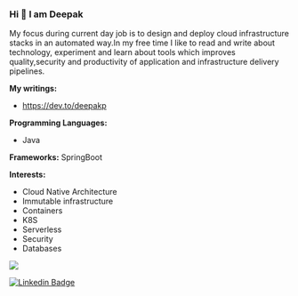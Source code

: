 ### Hi 👋 I am Deepak

My focus during current day job is to design and deploy cloud 
infrastructure stacks in an automated way.In my free time I like to read and write about technology,
experiment and learn about tools which improves quality,security and productivity 
of application and infrastructure delivery pipelines.
 
<b>My writings:</b>
- https://dev.to/deepakp

<b>Programming Languages:</b> 
- Java


<b>Frameworks:</b>
SpringBoot

<b>Interests:</b>
- Cloud Native Architecture
- Immutable infrastructure
- Containers
- K8S
- Serverless
- Security
- Databases

<!-- Profile Views -->
![](https://komarev.com/ghpvc/?username=deepakcpakhale06) 
 
<!-- Linked In -->
[![Linkedin Badge](https://img.shields.io/badge/-deepakcpakhale-blue?style=flat-square&logo=Linkedin&logoColor=white&link=https://www.linkedin.com/in/deepakcpakhale)](https://www.linkedin.com/in/deepakcpakhale)



